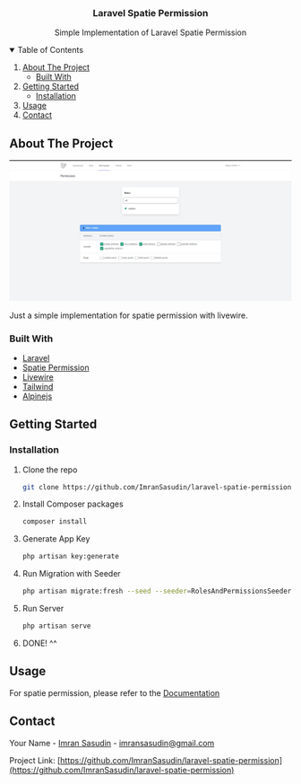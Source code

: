 
<!-- PROJECT LOGO -->
<br />
<p align="center">
  <a href="https://github.com/othneildrew/Best-README-Template">
    <!-- <img src="images/ui" alt="Logo" width="80" height="80"> -->
  </a>

  <h3 align="center">Laravel Spatie Permission</h3>

  <p align="center">
    Simple Implementation of Laravel Spatie Permission
  </p>
</p>



<!-- TABLE OF CONTENTS -->
<details open="open">
  <summary>Table of Contents</summary>
  <ol>
    <li>
      <a href="#about-the-project">About The Project</a>
      <ul>
        <li><a href="#built-with">Built With</a></li>
      </ul>
    </li>
    <li>
      <a href="#getting-started">Getting Started</a>
      <ul>
        <li><a href="#installation">Installation</a></li>
      </ul>
    </li>
    <li><a href="#usage">Usage</a></li>
    <li><a href="#contact">Contact</a></li>
  </ol>
</details>



<!-- ABOUT THE PROJECT -->
## About The Project

<img src="/images/ui1.jpg" alt="Logo">

Just a simple implementation for spatie permission with livewire.

### Built With

* [Laravel](https://laravel.com)
* [Spatie Permission](https://spatie.be/docs/laravel-permission/v3/)
* [Livewire](https://laravel-livewire.com/)
* [Tailwind](https://tailwindcss.com/)
* [Alpinejs](https://github.com/alpinejs/alpine)



<!-- GETTING STARTED -->
## Getting Started
### Installation

1. Clone the repo
   ```sh
   git clone https://github.com/ImranSasudin/laravel-spatie-permission.git
   ```
2. Install Composer packages
   ```sh
   composer install
   ```
3. Generate App Key
   ```sh
   php artisan key:generate
   ```
4. Run Migration with Seeder
   ```sh
   php artisan migrate:fresh --seed --seeder=RolesAndPermissionsSeeder
   ```
5. Run Server
   ```sh
   php artisan serve
   ```
6. DONE! ^^



<!-- USAGE EXAMPLES -->
## Usage

For spatie permission, please refer to the [Documentation](https://spatie.be/docs/laravel-permission/v3/)

<!-- CONTACT -->
## Contact

Your Name - [Imran Sasudin](https://imrans.dev) - imransasudin@gmail.com

Project Link: [https://github.com/ImranSasudin/laravel-spatie-permission](https://github.com/ImranSasudin/laravel-spatie-permission)
